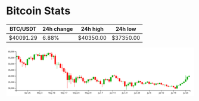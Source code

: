 # Bitcoin Stats

BTC/USDT|24h change|24h high|24h low|
|---|---|---|---|
|$40091.29|6.88%|$40350.00|$37350.00|

<img src="./chart.svg">
